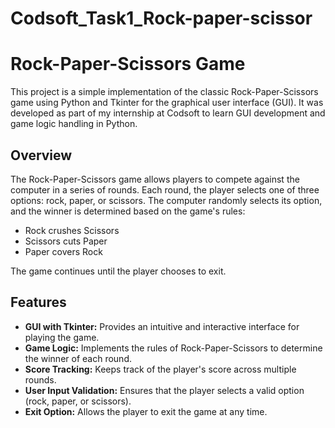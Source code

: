 # Codsoft_Task1_Rock-paper-scissor
# Rock-Paper-Scissors Game

This project is a simple implementation of the classic Rock-Paper-Scissors game using Python and Tkinter for the graphical user interface (GUI). It was developed as part of my internship at Codsoft to learn GUI development and game logic handling in Python.

## Overview

The Rock-Paper-Scissors game allows players to compete against the computer in a series of rounds. Each round, the player selects one of three options: rock, paper, or scissors. The computer randomly selects its option, and the winner is determined based on the game's rules:

- Rock crushes Scissors
- Scissors cuts Paper
- Paper covers Rock

The game continues until the player chooses to exit.

## Features

- **GUI with Tkinter:** Provides an intuitive and interactive interface for playing the game.
- **Game Logic:** Implements the rules of Rock-Paper-Scissors to determine the winner of each round.
- **Score Tracking:** Keeps track of the player's score across multiple rounds.
- **User Input Validation:** Ensures that the player selects a valid option (rock, paper, or scissors).
- **Exit Option:** Allows the player to exit the game at any time.

